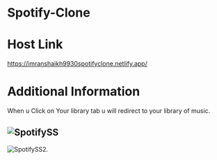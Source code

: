 # Spotify-Clone

# Host Link
https://imranshaikh9930spotifyclone.netlify.app/

# Additional Information 
When u Click on Your library tab u will redirect to your library of music.


![SpotifySS](https://github.com/imranshaikh9930/Spotify-Clone/assets/87297004/f1f38460-80de-4685-9b01-558b1c6e99a1)
--------------------------------------------------------------------------------------------------------------------------------------------------------------------------
![SpotifySS2](https://github.com/imranshaikh9930/Spotify-Clone/assets/87297004/abcaa7e4-6084-444d-9d98-8670b6916854).

